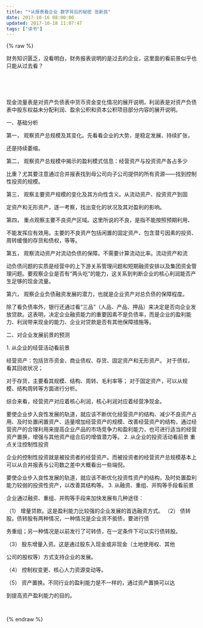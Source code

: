 ```yaml
---
title: "*从报表看企业 数字背后的秘密 张新民"
date: 2017-10-16 08:00:00
updated: 2017-10-18 11:07:47
tags: ["读书"]
---
```

{% raw %}
<p>财务知识匮乏，没看明白，财务报表说明的是过去的企业，这里面的看前景似乎也只能从过去看？</p><p><br/></p><p><br/></p><p>现金流量表是对资产负债表中货币资金变化情况的展开说明，利润表是对资产负债表中股东权益未分配利润、盈余公积和资本公积项目部分内容的展开说明。&nbsp;</p><p>一、基础分析&nbsp;</p><p>第一， 观察资产总规模及其变化。先看看企业的大势，是稳定发展、持续扩张，</p><p>还是持续萎缩。&nbsp;</p><p>第二， 观察资产总规模中揭示的盈利模式信息：经营资产与投资资产各占多少</p><p>比重？尤其要注意通过合并报表找到母公司向子公司提供的所有资源——找到控制性投资的规模。&nbsp;</p><p>第三， 观察主要资产规模的变化及其方向性含义。从流动资产、投资资产到固</p><p>定资产和无形资产，逐一考察，找出变化的状况及其对盈利的影响。&nbsp;</p><p>第四， 重点观察主要不良资产区域。这里所说的不良，是指不能按照预期利用、</p><p>不能发挥应有效用。主要的不良资产包括闲置的固定资产、包含潜亏因素的投资、周转缓慢的存货和债权，等等。&nbsp;</p><p>第五， 观察流动资产对流动负债的保障。不需要计算流动比率。流动资产和流</p><p>动负债问题的实质是经营中的上下游关系管理问题和短期融资安排以及集团资金管理问题。要观察企业是否有“两头吃”的能力，这关系到判断企业的核心利润能否产生足够的现金流量。&nbsp;</p><p>第六， 观察企业负债融资发展的潜力，也就是企业资产对总负债的保障程度。</p><p>除了看负债率外，银行还通过看“三品”（人品、产品、押品）来决定是否向企业发放贷款。这表明，决定企业融资能力的重要因素不是负债率，而是企业的盈利能力、利润带来现金的能力、企业对贷款是否有其他保障措施等。&nbsp;</p><p>二、对企业发展前景的预测&nbsp;</p><p>1. 从企业的经营活动看前景&nbsp;</p><p>经营资产：包括货币资金、商业债权、存货、固定资产和无形资产。 对于债权，看其回收状况；&nbsp;</p><p>对于存货，主要看其规模、结构、周转、毛利率等； 对于固定资产，可以从规模、结构周转等方面进行分析。&nbsp;</p><p>综合来看，经营资产对应着核心利润，核心利润对应着经营净现金。&nbsp;</p><p>要使企业步入良性发展的轨道，就应该不断优化经营资产的结构、减少不良资产占用、及时处置闲置资产、适量增加经营资产的规模、改善经营资产的结构，通过经营资产的合理利用来提高企业产品的市场竞争力和盈利能力，也可进行适当的经营资产置换，增强与其他资产组合后的增值潜力等。 2. 从企业的投资活动看前景 重点关注控制性投资&nbsp;</p><p>企业的控制性投资就是被投资者的经营资产。而被投资者的经营资产总规模基本上可以从合并报表与公司数之差中大概看出一些端倪。&nbsp;</p><p>要使企业步入良性发展的轨道，就应该不断优化投资性资产的结构，及时处置盈利能力较弱的投资性资产，以改善其结构等。 3. 从融资、重组、并购等手段看前景</p><p>企业通过融资、重组、并购等手段来加快发展有几种途径：&nbsp;</p><p>（1） 增量贷款。这是盈利能力比较强的企业发展的首选融资方式。 （2） 债转股。债转股有两种情况，一种情况是企业资不抵债，要进行债</p><p>务重组；另一种情况是以前发行了可转债，在一定条件下可以实行债转股。&nbsp;</p><p>（3） 股东增量入资。这是通过股东入现金或非现金（土地使用权、其他</p><p>公司的股权等）方式支持企业的发展。&nbsp;</p><p>（4） 控制权变更、核心人力资源变动等。&nbsp;</p><p>（5） 资产置换。不同行业的盈利能力是不一样的，通过资产置换可以达</p><p>到提高资产盈利能力的目的。&nbsp;</p><p><br/></p>
{% endraw %}
